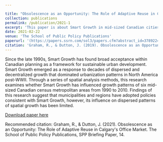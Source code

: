 ```yaml
---

title: "Obsolescence as an Opportunity: The Role of Adaptive Reuse in Calgary's Office Market"
collection: publications
permalink: /publication/2021-1
excerpt: 'This paper is about Smart Growth in mid-sized Canadian cities.'
date: 2021-02-22
venue: 'The School of Public Policy Publications'
paperurl: '(https://papers.ssrn.com/sol3/papers.cfm?abstract_id=3789224)'
citation: 'Graham, R., & Dutton, J. (2019). Obsolescence as an Opportunity: The Role of Adaptive Reuse in Calgary's Office Market. The School of Public Policy Publications, 34(5), 498-521.'
---
```

Since the late 1990s, Smart Growth has found broad acceptance within Canadian planning as a framework for sustainable urban development. Smart Growth emerged as a response to decades of dispersed and decentralized growth that dominated urbanization patterns in North America post-WWII. Through a series of spatial analysis methods, this research examines whether Smart Growth has influenced growth patterns of six mid-sized Canadian census metropolitan areas from 1990 to 2010. Findings of this research suggest that municipalities and regions have adopted policies consistent with Smart Growth, however, its influence on dispersed patterns of spatial growth has been limited.

[Download paper here](https://papers.ssrn.com/sol3/papers.cfm?abstract_id=3789224)

Recommended citation: Graham, R., & Dutton, J. (2021). Obsolescence as an Opportunity: The Role of Adaptive Reuse in Calgary's Office Market. The School of Public Policy Publications, SPP Briefing Paper, 14.
